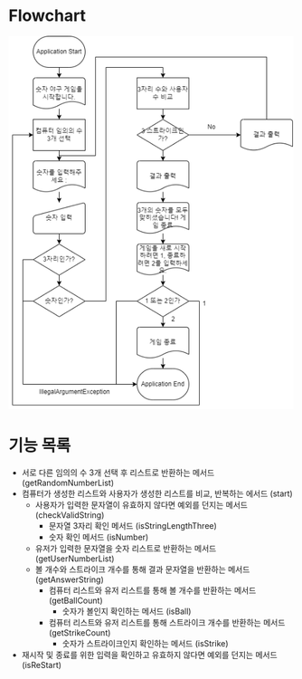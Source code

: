 # Flowchart
![image](image/flowchart.png)

# 기능 목록
- 서로 다른 임의의 수 3개 선택 후 리스트로 반환하는 메서드 (getRandomNumberList)
- 컴퓨터가 생성한 리스트와 사용자가 생성한 리스트를 비교, 반복하는 에서드 (start)
  - 사용자가 입력한 문자열이 유효하지 않다면 예외를 던지는 메서드 (checkValidString)
    - 문자열 3자리 확인 메서드 (isStringLengthThree)
    - 숫자 확인 메서드 (isNumber)
  - 유저가 입력한 문자열을 숫자 리스트로 반환하는 메서드 (getUserNumberList)
  - 볼 개수와 스트라이크 개수를 통해 결과 문자열을 반환하는 메서드 (getAnswerString)
    - 컴퓨터 리스트와 유저 리스트를 통해 볼 개수를 반환하는 메서드 (getBallCount)
      - 숫자가 볼인지 확인하는 메서드 (isBall)
    - 컴퓨터 리스트와 유저 리스트를 통해 스트라이크 개수를 반환하는 메서드 (getStrikeCount)
      - 숫자가 스트라이크인지 확인하는 메서드 (isStrike)
- 재시작 및 종료를 위한 입력을 확인하고 유효하지 않다면 예외를 던지는 메서드 (isReStart)
